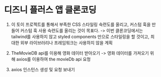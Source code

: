 # 디즈니 플러스 앱 클론코딩
1. 이 토이 프로젝트를 통해서 부족한 CSS 스타일링 숙련도를 올리고, 커스텀 훅을 만들어 커스텀 훅 사용 숙련도를 올리는 것이 목표다.
    -> 이번 클론코딩에서는 tailwind를 사용하지 않고 styled components 만으로 스타일링을 할 것이고, 최대한 외부 라이브러리나 프레임워크는 사용하지 않을 계획
2. TheMovieDB api를 이용해 영화 데이터 받아오기
-> 영화 데이터를 가져오기 위해 axios를 이용하여 the movieDb api 요청


3. axios 인스턴스 생성 및 요청 보내기